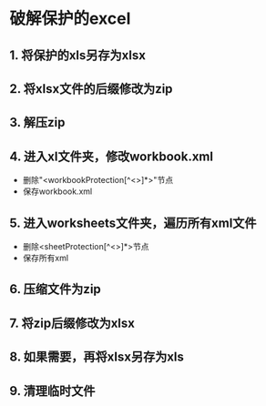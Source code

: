 # 破解保护的excel


## 1. 将保护的xls另存为xlsx

## 2. 将xlsx文件的后缀修改为zip

## 3. 解压zip

## 4. 进入xl文件夹，修改workbook.xml
- 删除"<workbookProtection[^<>]*>"节点
- 保存workbook.xml

## 5. 进入worksheets文件夹，遍历所有xml文件
- 删除<sheetProtection[^<>]*>节点
- 保存所有xml

## 6. 压缩文件为zip

## 7. 将zip后缀修改为xlsx

## 8. 如果需要，再将xlsx另存为xls

## 9. 清理临时文件

